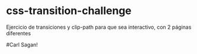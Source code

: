 # css-transition-challenge
Ejercicio de transiciones y clip-path para que sea interactivo, con 2 páginas diferentes

#Carl Sagan!

